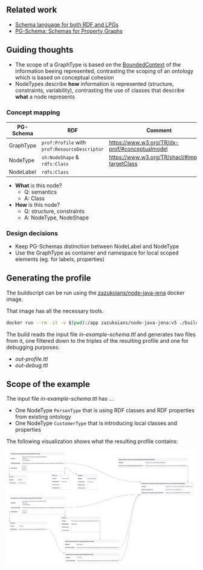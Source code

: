 ## Related work

- [Schema language for both RDF and LPGs](https://www.lassila.org/publications/2024/lassila-kgc-2024-schemas-final.pdf)
- [PG-Schema: Schemas for Property Graphs](https://dl.acm.org/doi/10.1145/3589778)


## Guiding thoughts

- The scope of a GraphType is based on the [BoundedContext](https://martinfowler.com/bliki/BoundedContext.html) of the information beeing represented, contrasting the scoping of an ontology which is based on conceptual cohesion
- NodeTypes describe **how** information is represented (structure, constraints, variability), contrasting the use of classes that describe **what** a node represents

### Concept mapping

| PG-Schema | RDF | Comment |
| --- | --- | --- |
| GraphType | `prof:Profile` with `prof:ResourceDescriptor` | https://www.w3.org/TR/dx-prof/#conceptualmodel |
| NodeType | `sh:NodeShape` & `rdfs:Class` | https://www.w3.org/TR/shacl/#implicit-targetClass |
| NodeLabel | `rdfs:Class` | |

* **What** is this node?
  * Q: semantics
  * A: Class
* **How** is this node?
  * Q: structure, constraints
  * A: NodeType, NodeShape

### Design decisions

- Keep PG-Schemas distinction between NodeLabel and NodeType
- Use the GraphType as container and namespace for local scoped elements (eg. for labels, properties)


## Generating the profile

The buildscript can be run using the [zazukoians/node-java-jena](https://hub.docker.com/r/zazukoians/node-java-jena) docker image.

That image has all the necessary tools.

```sh
docker run --rm -it -v $(pwd):/app zazukoians/node-java-jena:v5 ./build.sh
```

The build reads the input file *in-example-schema.ttl* and generates two files from it, one filtered down to the triples of the resulting profile and one for debugging purposes:

- *out-profile.ttl*
- *out-debug.ttl*


## Scope of the example

The input file *in-example-schema.ttl* has ...
- One NodeType `PersonType` that is using RDF classes and RDF properties from existing ontology
- One NodeType `CustomerType` that is introducing local classes and properties

The following visualization shows what the resulting profile contains:

![graphtype-as-resourcedescriptor](doc/graphtype-as-resourcedescriptor.png?raw=true "The generated profile looks like this ...")
